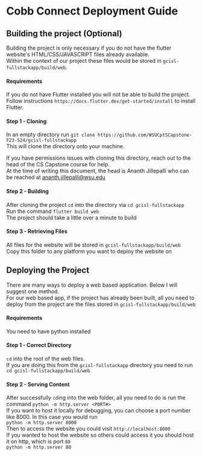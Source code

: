 # Cobb Connect Deployment Guide

## Building the project (Optional)
Building the project is only necessary if you do not have the flutter website's HTML/CSS/JAVASCRIPT files already available.
<br>
Within the context of our project these files would be stored in `gcisl-fullstackapp/build/web`.

#### Requirements
If you do not have Flutter installed you will not be able to build the project.
<br>
Follow instructions `https://docs.flutter.dev/get-started/install` to install Flutter. 

#### Step 1 - Cloning

In an empty directory run
`git clone https://github.com/WSUCptSCapstone-F23-S24/gcisl-fullstackapp`
<br>
This will clone the directory onto your machine. 
<br>

If you have permissions issues with cloning this directory, reach out to the head of the CS Capstone course for help. <br>At the time of writing this document, the head is Ananth Jillepalli who can be reached at ananth.jillepalli@wsu.edu

#### Step 2 - Building
After cloning the project `cd` into the directory via `cd gcisl-fullstackapp`
<br>
Run the command `flutter build web`
<br>
The project should take a little over a minute to build

#### Step 3 - Retrieving Files
All files for the website will be stored in `gcisl-fullstackapp/build/web`
<br>
Copy this folder to any platform you want to deploy the website on

## Deploying the Project
There are many ways to deploy a web based application. Below I will suggest one method. 
<br>
For our web based app, if the project has already been built, all you need to deploy from the project are the files stored in `gcisl-fullstackapp/build/web`
<br>
#### Requirements
You need to have python installed

#### Step 1 - Correct Directory
`cd` into the root of the web files.
<br>
If you are doing this from the `gcisl-fullstackapp` directory you need to run `cd gcisl-fullstackapp/build/web`

#### Step 2 - Serving Content
After successfully `cd`ing into the web folder, all you need to do is run the command
`python -m http.server <PORT#>`
<br>
If you want to host it locally for debugging, you can choose a port number like 8000. In this case you would run
<br>
`python -m http.server 8000`
<br>
Then to access the website you could visit `http://localhost:8000`
<br>
If you wanted to host the website so others could access it you should host it on http, which is port `80`
<br>
`python -m http.server 80`